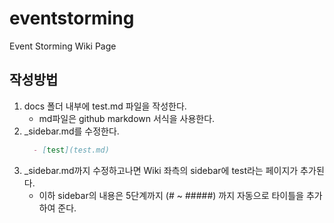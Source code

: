 # eventstorming
Event Storming Wiki Page

## 작성방법

1. docs 폴더 내부에 test.md 파일을 작성한다.
   - md파일은 github markdown 서식을 사용한다.
1. _sidebar.md를 수정한다.
    ```md
      - [test](test.md)
    ```
1. _sidebar.md까지 수정하고나면 Wiki 좌측의 sidebar에 test라는 페이지가 추가된다.
    - 이하 sidebar의 내용은 5단계까지 (# ~ #####) 까지 자동으로 타이틀을 추가하여 준다.
